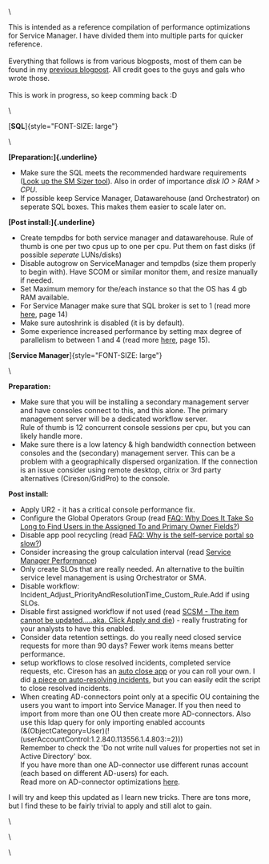\

<div>

This is intended as a reference compilation of performance optimizations
for Service Manager. I have divided them into multiple parts for quicker
reference.\
\
Everything that follows is from various blogposts, most of them can be
found in my [previous
blogpost](http://codebeaver.blogspot.dk/2014/12/service-manager-2012-performance.html).
All credit goes to the guys and gals who wrote those.\
\
This is work in progress, so keep comming back :D

</div>

<div>

\

</div>

<div>

[**SQL**]{style="FONT-SIZE: large"}

</div>

<div>

\

</div>

<div>

**[Preparation:]{.underline}**

</div>

<div>

-   Make sure the SQL meets the recommended hardware requirements ([Look
    up the SM Sizer
    tool](http://go.microsoft.com/fwlink/p/?LinkID=232378)). Also in
    order of importance *disk IO \> RAM \> CPU*.
-   If possible keep Service Manager, Datawarehouse (and Orchestrator)
    on seperate SQL boxes. This makes them easier to scale later on.

<div>

**[Post install:]{.underline}**

</div>

</div>

<div>

-   Create tempdbs for both service manager and datawarehouse. Rule of
    thumb is one per two cpus up to one per cpu. Put them on fast disks
    (if possible *seperate* LUNs/disks)
-   Disable autogrow on ServiceManager and tempdbs (size them properly
    to begin with). Have SCOM or similar monitor them, and resize
    manually if needed.
-   Set Maximum memory for the/each instance so that the OS has 4 gb RAM
    available.
-   For Service Manager make sure that SQL broker is set to 1 (read more
    [here](http://www.concurrency.com/wp-content/uploads/2013/04/MMS-2013-Service-Manager-Scalability.pptx),
    page 14)
-   Make sure autoshrink is disabled (it is by default).
-   Some experience increased performance by setting max degree of
    parallelism to between 1 and 4 (read more
    [here](http://www.concurrency.com/wp-content/uploads/2013/04/MMS-2013-Service-Manager-Scalability.pptx),
    page 15).

<div>

[**Service Manager**]{style="FONT-SIZE: large"}

</div>

</div>

<div>

\

</div>

<div>

**Preparation:**

</div>

<div>

-   Make sure that you will be installing a secondary management server
    and have consoles connect to this, and this alone. The primary
    management server will be a dedicated workflow server.\
    Rule of thumb is 12 concurrent console sessions per cpu, but you can
    likely handle more.
-   Make sure there is a low latency & high bandwidth connection between
    consoles and the (secondary) management server. This can be a
    problem with a geographically dispersed organization. If the
    connection is an issue consider using remote desktop, citrix or 3rd
    party alternatives (Cireson/GridPro) to the console.

</div>

<div>

**Post install:**

</div>

<div>

-   Apply UR2 - it has a critical console performance fix.
-   Configure the Global Operators Group (read [FAQ: Why Does It Take So
    Long to Find Users in the Assigned To and Primary Owner
    Fields?](http://blogs.technet.com/b/servicemanager/archive/2012/12/14/faq-why-does-it-take-so-long-to-find-users-in-the-assigned-to-and-primary-owner-fields.aspx))
-   Disable app pool recycling (read [FAQ: Why is the self-service
    portal so
    slow?](http://blogs.technet.com/b/servicemanager/archive/2011/05/11/faq-why-is-the-self-service-portal-so-slow.aspx))
-   Consider increasing the group calculation interval (read [Service
    Manager
    Performance](http://technet.microsoft.com/en-us/library/hh519624.aspx))
-   Only create SLOs that are really needed. An alternative to the
    builtin service level management is using Orchestrator or SMA.
-   Disable workflow:
    Incident\_Adjust\_PriorityAndResolutionTime\_Custom\_Rule.Add if
    using SLOs.
-   Disable first assigned workflow if not used (read [SCSM - The item
    cannot be updated\.....aka. Click Apply and
    die](http://blogs.technet.com/b/thomase/archive/2012/11/15/scsm-the-item-cannot-be-updated-aka-click-apply-and-die.aspx)) -
    really frustrating for your analysts to have this enabled.
-   Consider data retention settings. do you really need closed service
    requests for more than 90 days? Fewer work items means better
    performance.
-   setup workflows to close resolved incidents, completed service
    requests, etc. Cireson has an [auto close
    app](http://cireson.com/apps/auto-close/) or you can roll your own.
    I did [a piece on auto-resolving
    incidents](http://codebeaver.blogspot.dk/2013/02/scsm-auto-resolve-inactive-incidents.html),
    but you can easily edit the script to close resolved incidents.
-   When creating AD-connectors point only at a specific OU containing
    the users you want to import into Service Manager. If you then need
    to import from more than one OU then create more AD-connectors. Also
    use this ldap query for only importing enabled accounts\
    (&(ObjectCategory=User)(!(userAccountControl:1.2.840.113556.1.4.803:=2)))\
    Remember to check the \'Do not write null values for properties not
    set in Active Directory\' box.\
    If you have more than one AD-connector use different runas account
    (each based on different AD-users) for each.\
    Read more on AD-connector optimizations
    [here](http://blogs.technet.com/b/thomase/archive/2013/04/08/scsm-active-directory-connector-optimization.aspx).

<div>

I will try and keep this updated as I learn new tricks. There are tons
more, but I find these to be fairly trivial to apply and still alot to
gain.

</div>

</div>

<div>

\

</div>

<div>

\

</div>

<div>

\

</div>

<div>

</div>
